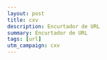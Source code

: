 ```yaml
---
layout: post
title: cxv
description: Encurtador de URL
summary: Encurtador de URL
tags: [url]
utm_campaign: cxv
---
```

